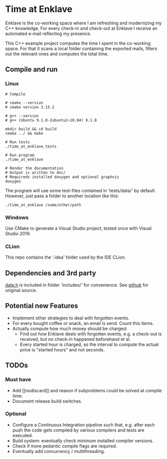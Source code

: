 # Time at Enklave

Enklave is the co-working space where I am refreshing and modernizing my C++ knowledge. For every check-in and check-out at Enklave I receive an automated e-mail reflecting my presence.

This C++ example project computes the time I spent in the co-working space. For that it scans a local folder containing the exported mails, filters out the relevant ones and computes the total time.

## Compile and run

### Linux

```
# Compile

# cmake --version
# cmake version 3.15.2

# g++ --version
# g++ (Ubuntu 9.1.0-2ubuntu2~18.04) 9.1.0

mkdir build && cd build
cmake ../ && make

# Run tests
./time_at_enklave_tests

# Run program
./time_at_enklave

# Render the documentation
# Output is written to doc/
# Requireds installed doxygen and optional graphviz
doxygen
```

The program will use some test-files contained in 'tests/data/' by default. However, just pass a folder to another location like this:

```
./time_at_enklave /some/other/path
```

### Windows
Use CMake to generate a Visual Studio project; tested once with Visual Studio 2019.

### CLion

This repo contains the '.idea' folder used by the IDE CLion.

## Dependencies and 3rd party

[date.h](include/date.h) is included in folder 'includes/' for convenience. See [github](https://github.com/HowardHinnant/date) for original source.

## Potential new Features
* Implement other strategies to deal with forgotten events.
* For every bought coffee or snack, an email is send. Count this items.
* Actually compute how much money should be charged:
    * Find out how Enklave deals with forgotten events, e.g. a check-out is received, but no check-in happened beforehand et al.
    * Every started hour is charged, so the interval to compute the actual price is "started hours" and not seconds.

## TODOs

### Must have
* Add [[nodiscard]] and reason if subproblems could be solved at compile time.
* Document release build switches.

### Optional
* Configure a Continuous Integration pipeline such that, e.g. after each push the code gets compiled by various compilers and tests are executed.
* Build system: eventually check minimum installed compiler versions.
* Check if more pedantic compile flags are required.
* Eventually add concurrency / multithreading.
